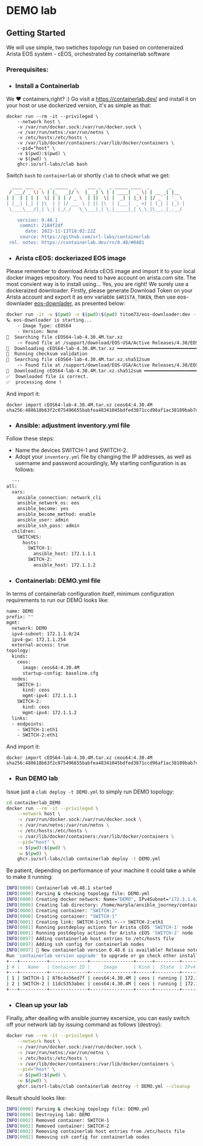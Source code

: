 # DEMO lab 
 
## Getting Started

We will use simple, two swtiches topology run based on conteneraized Arista EOS system - cEOS, orchestrated by containerlab software

 ### Prerequisites:
 
- ### Install a Containerlab

We :heart: containers,right? :) Go visit a https://containerlab.dev/ and install it on your host or use dockerized version, it's as simple as that:

```
docker run --rm -it --privileged \
    --network host \
    -v /var/run/docker.sock:/var/run/docker.sock \
    -v /var/run/netns:/var/run/netns \
    -v /etc/hosts:/etc/hosts \
    -v /var/lib/docker/containers:/var/lib/docker/containers \
    --pid="host" \
    -v $(pwd):$(pwd) \
    -w $(pwd) \
    ghcr.io/srl-labs/clab bash
```

Switch `bash` to `containerlab` or shortly `clab` to check what we get:


```bash
  ____ ___  _   _ _____  _    ___ _   _ _____ ____  _       _     
 / ___/ _ \| \ | |_   _|/ \  |_ _| \ | | ____|  _ \| | __ _| |__  
| |  | | | |  \| | | | / _ \  | ||  \| |  _| | |_) | |/ _` | '_ \ 
| |__| |_| | |\  | | |/ ___ \ | || |\  | |___|  _ <| | (_| | |_) |
 \____\___/|_| \_| |_/_/   \_\___|_| \_|_____|_| \_\_|\__,_|_.__/ 

    version: 0.48.1
     commit: 2184f2df
       date: 2023-11-13T18:02:22Z
     source: https://github.com/srl-labs/containerlab
 rel. notes: https://containerlab.dev/rn/0.48/#0481
 ```

 - ### Arista cEOS: dockeriazed EOS image

Please remember to download Arista cEOS image and import it to your local docker images repository. You need to have account on arista.com site. The most convient way is to install using... Yes, you are right! We surely use a dockeraized downloader. Firstly, please generate Download Token on your Arista account and export it as env variable `$ARISTA_TOKEN`, then use eos-downlader [eos-downlader](https://github.com/titom73/eos-downloader), as presented below:

```bash
docker run -it -w $(pwd) -v $(pwd):$(pwd) titom73/eos-downloader:dev --token $ARISTA_TOKEN get eos --image-type cEOS64 --release-type M --latest --log-level debug --output ./
🪐 eos-downloader is starting...
    - Image Type: cEOS64
    - Version: None
🔎  Searching file cEOS64-lab-4.30.4M.tar.xz
    -> Found file at /support/download/EOS-USA/Active Releases/4.30/EOS-4.30.4M/cEOS-lab/cEOS64-lab-4.30.4M.tar.xz
💾  Downloading cEOS64-lab-4.30.4M.tar.xz ━━━━━━━━━━━━━━━━━━━━━━━━━━━━━━━━━━━━━━━ 100.0% • 14.7 MB/s • 571.8/571.8 MB • 0:00:43 •
🚀  Running checksum validation
🔎  Searching file cEOS64-lab-4.30.4M.tar.xz.sha512sum
    -> Found file at /support/download/EOS-USA/Active Releases/4.30/EOS-4.30.4M/cEOS-lab/cEOS64-lab-4.30.4M.tar.xz.sha512sum
💾  Downloading cEOS64-lab-4.30.4M.tar.xz.sha512sum ━━━━━━━━━━━━━━━━━━━━━━━━━━━━━━━━━━━━━━ 100.0% • ? • 155/155 bytes • 0:00:00 •
✅  Downloaded file is correct.
✅  processing done !
```

And import it:

```
docker import cEOS64-lab-4.30.4M.tar.xz ceos64:4.30.4M
sha256:488618b63f2c075496655babfea48341045bdfed3871ccd96af1ac38189bab7c
```



- ### Ansible: adjustment inventory.yml file

Follow these steps:
  - Name the devices SWITCH-1 and SWITCH-2. 
  - Adopt your `inventory.yml` file by changing the IP addresses, as well as username and password acourdingly, My starting configuration is as follows:

```bash
  ---
all:
  vars: 
    ansible_connection: network_cli
    ansible_network_os: eos
    ansible_become: yes
    ansible_become_method: enable
    ansible_user: admin
    ansible_ssh_pass: admin
  children:
    SWITCHES:
      hosts:
        SWITCH-1:
          ansible_host: 172.1.1.1
        SWITCH-2:
          ansible_host: 172.1.1.2
```

- ### Containerlab: DEMO.yml file

In terms of containerlab configuration itself, minimum configuration requirements to run our DEMO looks like:

```bash
name: DEMO
prefix: ""
mgmt:
  network: DEMO
  ipv4-subnet: 172.1.1.0/24
  ipv4-gw: 172.1.1.254
  external-access: true
topology:
  kinds:
    ceos:
      image: ceos64:4.30.4M
      startup-config: baseline.cfg
  nodes:
    SWITCH-1:
      kind: ceos
      mgmt-ipv4: 172.1.1.1
    SWITCH-2:
      kind: ceos
      mgmt-ipv4: 172.1.1.2
  links:      
  - endpoints:
    - SWITCH-1:eth1
    - SWITCH-2:eth1
```

And import it:

```
docker import cEOS64-lab-4.30.4M.tar.xz ceos64:4.30.4M
sha256:488618b63f2c075496655babfea48341045bdfed3871ccd96af1ac38189bab7c
```


 - ### Run DEMO lab

Issue just a `clab deploy -t DEMO.yml` to simply run DEMO topology:
```bash
cd contaiberlab_DEMO
docker run --rm -it --privileged \
    --network host \
    -v /var/run/docker.sock:/var/run/docker.sock \
    -v /var/run/netns:/var/run/netns \
    -v /etc/hosts:/etc/hosts \
    -v /var/lib/docker/containers:/var/lib/docker/containers \
    --pid="host" \
    -v $(pwd):$(pwd) \
    -w $(pwd) \
    ghcr.io/srl-labs/clab containerlab deploy -t DEMO.yml
```

Be patient, depending on performance of your machine it could take a while to make it running:

```bash
INFO[0000] Containerlab v0.48.1 started                 
INFO[0000] Parsing & checking topology file: DEMO.yml   
INFO[0000] Creating docker network: Name="DEMO", IPv4Subnet="172.1.1.0/24", IPv6Subnet="", MTU='ל' 
INFO[0000] Creating lab directory: /home/marpla/ansible_journey/containerlab_DEMO/clab-DEMO 
INFO[0000] Creating container: "SWITCH-2"               
INFO[0000] Creating container: "SWITCH-1"               
INFO[0001] Creating link: SWITCH-1:eth1 <--> SWITCH-2:eth1 
INFO[0001] Running postdeploy actions for Arista cEOS 'SWITCH-1' node 
INFO[0001] Running postdeploy actions for Arista cEOS 'SWITCH-2' node 
INFO[0097] Adding containerlab host entries to /etc/hosts file 
INFO[0097] Adding ssh config for containerlab nodes     
INFO[0097] 🎉 New containerlab version 0.48.6 is available! Release notes: https://containerlab.dev/rn/0.48/#0486
Run 'containerlab version upgrade' to upgrade or go check other installation options at https://containerlab.dev/install/ 
+---+----------+--------------+----------------+------+---------+--------------+--------------+
| # |   Name   | Container ID |     Image      | Kind |  State  | IPv4 Address | IPv6 Address |
+---+----------+--------------+----------------+------+---------+--------------+--------------+
| 1 | SWITCH-1 | 876c4a56ed7f | ceos64:4.30.4M | ceos | running | 172.1.1.1/24 | N/A          |
| 2 | SWITCH-2 | 11dc5353abec | ceos64:4.30.4M | ceos | running | 172.1.1.2/24 | N/A          |
+---+----------+--------------+----------------+------+---------+--------------+--------------+
```

- ### Clean up your lab

Finally, after deailing with ansible journey excersize, you can easly switch off your network lab by issuing command as follows (destroy):

```bash
docker run --rm -it --privileged \
    --network host \
    -v /var/run/docker.sock:/var/run/docker.sock \
    -v /var/run/netns:/var/run/netns \
    -v /etc/hosts:/etc/hosts \
    -v /var/lib/docker/containers:/var/lib/docker/containers \
    --pid="host" \
    -v $(pwd):$(pwd) \
    -w $(pwd) \
    ghcr.io/srl-labs/clab containerlab destroy -t DEMO.yml --cleanup
```
Result should looks like:
```bash    
INFO[0000] Parsing & checking topology file: DEMO.yml   
INFO[0000] Destroying lab: DEMO                         
INFO[0002] Removed container: SWITCH-1                  
INFO[0002] Removed container: SWITCH-2                  
INFO[0002] Removing containerlab host entries from /etc/hosts file 
INFO[0002] Removing ssh config for containerlab nodes   
```